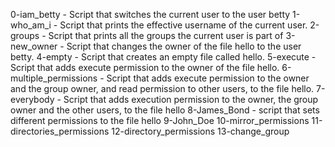 0-iam_betty - Script that switches the current user to the user betty
1-who_am_i - Script that prints the effective username of the current user.
2-groups - Script that prints all the groups the current user is part of 
3-new_owner - Script that changes the owner of the file hello to the user betty.
4-empty - Script that creates an empty file called hello.
5-execute - Script that adds execute permission to the owner of the file hello.
6-multiple_permissions - Script that adds execute permission to the owner and the group owner, and read permission to other users, to the file hello.
7-everybody - Script that adds execution permission to the owner, the group owner and the other users, to the file hello
8-James_Bond - script that sets different permissions to the file hello
9-John_Doe 
10-mirror_permissions 
11-directories_permissions 
12-directory_permissions 
13-change_group
